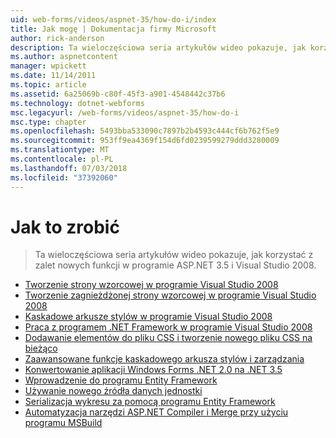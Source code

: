 ```yaml
---
uid: web-forms/videos/aspnet-35/how-do-i/index
title: Jak mogę | Dokumentacja firmy Microsoft
author: rick-anderson
description: Ta wieloczęściowa seria artykułów wideo pokazuje, jak korzystać z zalet nowych funkcji w programie ASP.NET 3.5 i Visual Studio 2008.
ms.author: aspnetcontent
manager: wpickett
ms.date: 11/14/2011
ms.topic: article
ms.assetid: 6a25069b-c80f-45f3-a901-4548442c37b6
ms.technology: dotnet-webforms
msc.legacyurl: /web-forms/videos/aspnet-35/how-do-i
msc.type: chapter
ms.openlocfilehash: 5493bba533090c7897b2b4593c444cf6b762f5e9
ms.sourcegitcommit: 953ff9ea4369f154d6fd0239599279ddd3280009
ms.translationtype: MT
ms.contentlocale: pl-PL
ms.lasthandoff: 07/03/2018
ms.locfileid: "37392060"
---
```

<a name="how-do-i"></a>Jak to zrobić
====================
> Ta wieloczęściowa seria artykułów wideo pokazuje, jak korzystać z zalet nowych funkcji w programie ASP.NET 3.5 i Visual Studio 2008.


- [Tworzenie strony wzorcowej w programie Visual Studio 2008](how-do-i-create-a-master-page-in-visual-studio-2008.md)
- [Tworzenie zagnieżdżonej strony wzorcowej w programie Visual Studio 2008](how-do-i-create-nested-master-page-in-visual-studio-2008.md)
- [Kaskadowe arkusze stylów w programie Visual Studio 2008](how-do-i-cascading-style-sheets-in-visual-studio-2008.md)
- [Praca z programem .NET Framework w programie Visual Studio 2008](how-do-i-working-with-visual-studio-2008-net-framework.md)
- [Dodawanie elementów do pliku CSS i tworzenie nowego pliku CSS na bieżąco](how-do-i-adding-elements-to-a-css-file-and-create-new-css-on-the-fly.md)
- [Zaawansowane funkcje kaskadowego arkusza stylów i zarządzania](how-do-i-advance-cascading-style-sheet-features-and-management.md)
- [Konwertowanie aplikacji Windows Forms .NET 2.0 na .NET 3.5](how-do-i-converting-a-net-20-windows-forms-application-to-net-35.md)
- [Wprowadzenie do programu Entity Framework](how-do-i-get-started-with-the-entity-framework.md)
- [Używanie nowego źródła danych jednostki](how-do-i-use-the-new-entity-data-source.md)
- [Serializacja wykresu za pomocą programu Entity Framework](how-do-i-serialize-a-graph-with-the-entity-framework.md)
- [Automatyzacja narzędzi ASP.NET Compiler i Merge przy użyciu programu MSBuild](how-do-i-use-msbuild-to-automate-the-aspnet-compiler-and-merge-utilities.md)
